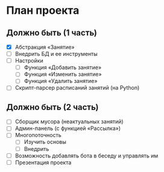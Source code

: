 # План проекта

## Должно быть (1 часть)
- [x] Абстракция «Занятие»
- [ ] Внедрить БД и ее инструменты
- [ ] Настройки
    - [ ] Функция «Добавить занятие»
    - [ ] Функция «Изменить занятие»
    - [ ] Функция «Удалить занятие»
- [ ] Скрипт-парсер расписаний занятий (на Python)

## Должно быть (2 часть)
- [ ] Сборщик мусора (неактуальных занятий)
- [ ] Админ-панель (с функцией «Рассылка»)
- [ ] Многопоточность
    - [ ] Изучить основы
    - [ ] Внедрить
- [ ] Возможность добавлять бота в беседу и управлять им
- [ ] Презентация проекта